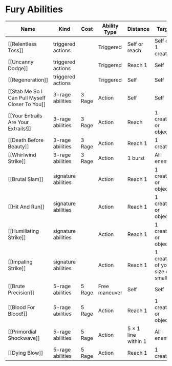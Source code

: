 # Fury Abilities

| Name                                           | Kind                | Cost   | Ability Type  | Distance            | Target                             |
| ---------------------------------------------- | ------------------- | ------ | ------------- | ------------------- | ---------------------------------- |
| [[Relentless Toss]]                            | triggered actions   |        | Triggered     | Self or reach       | Self or 1 creature                 |
| [[Uncanny Dodge]]                              | triggered actions   |        | Triggered     | Reach 1             | Self                               |
| [[Regeneration]]                               | triggered actions   |        | Triggered     | Self                | Self                               |
| [[Stab Me So I Can Pull Myself Closer To You]] | 3-rage abilities    | 3 Rage | Action        | Self                | Self                               |
| [[Your Entrails Are Your Extrails!]]           | 3-rage abilities    | 3 Rage | Action        | Reach               | 1 creature or object               |
| [[Death Before Beauty]]                        | 3-rage abilities    | 3 Rage | Action        | Reach 1             | 1 creature                         |
| [[Whirlwind Strike]]                           | 3-rage abilities    | 3 Rage | Action        | 1 burst             | All enemies                        |
| [[Brutal Slam]]                                | signature abilities |        | Action        | Reach 1             | 1 creature or object               |
| [[Hit And Run]]                                | signature abilities |        | Action        | Reach 1             | 1 creature or object               |
| [[Humiliating Strike]]                         | signature abilities |        | Action        | Reach 1             | 1 creature or object               |
| [[Impaling Strike]]                            | signature abilities |        | Action        | Reach 1             | 1 creature of your size or smaller |
| [[Brute Precision]]                            | 5-rage abilities    | 5 Rage | Free maneuver | Self                | Self                               |
| [[Blood For Blood!]]                           | 5-rage abilities    | 5 Rage | Action        | Reach 1             | 1 creature or object               |
| [[Primordial Shockwave]]                       | 5-rage abilities    | 5 Rage | Action        | 5 × 1 line within 1 | All enemies                        |
| [[Dying Blow]]                                 | 5-rage abilities    | 5 Rage | Action        | Reach 1             | 1 creature                         |

